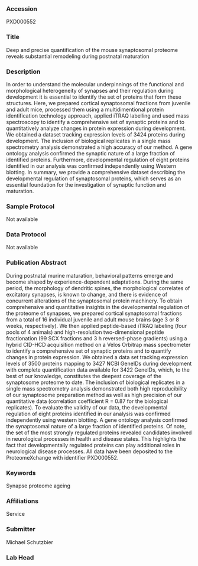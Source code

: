 ### Accession
PXD000552

### Title
Deep and precise quantification of the mouse synaptosomal proteome reveals substantial remodeling during postnatal maturation

### Description
In order to understand the molecular underpinnings of the functional and morphological heterogeneity of synapses and their regulation during development it is essential to identify the set of proteins that form these structures. Here, we prepared cortical synaptosomal fractions from juvenile and adult mice, processed them using a multidimentional protein identification technology approach, applied iTRAQ labelling and used mass spectroscopy to identify a comprehensive set of synaptic proteins and to quantitatively analyze changes in protein expression during development. We obtained a dataset tracking expression levels of 3424 proteins during development. The inclusion of biological replicates in a single mass spectrometry analysis demonstrated a high accuracy of our method. A gene ontology analysis confirmed the synaptic nature of a large fraction of identified proteins. Furthermore, developmental regulation of eight proteins identified in our analysis was confirmed independently using Western blotting. In summary, we provide a comprehensive dataset describing the developmental regulation of synaptosomal proteins, which serves as an essential foundation for the investigation of synaptic function and maturation.

### Sample Protocol
Not available

### Data Protocol
Not available

### Publication Abstract
During postnatal murine maturation, behavioral patterns emerge and become shaped by experience-dependent adaptations. During the same period, the morphology of dendritic spines, the morphological correlates of excitatory synapses, is known to change, and there is evidence of concurrent alterations of the synaptosomal protein machinery. To obtain comprehensive and quantitative insights in the developmental regulation of the proteome of synapses, we prepared cortical synaptosomal fractions from a total of 16 individual juvenile and adult mouse brains (age 3 or 8 weeks, respectively). We then applied peptide-based iTRAQ labeling (four pools of 4 animals) and high-resolution two-dimensional peptide fractionation (99 SCX fractions and 3 h reversed-phase gradients) using a hybrid CID-HCD acquisition method on a Velos Orbitrap mass spectrometer to identify a comprehensive set of synaptic proteins and to quantify changes in protein expression. We obtained a data set tracking expression levels of 3500 proteins mapping to 3427 NCBI GeneIDs during development with complete quantification data available for 3422 GeneIDs, which, to the best of our knowledge, constitutes the deepest coverage of the synaptosome proteome to date. The inclusion of biological replicates in a single mass spectrometry analysis demonstrated both high reproducibility of our synaptosome preparation method as well as high precision of our quantitative data (correlation coefficient R = 0.87 for the biological replicates). To evaluate the validity of our data, the developmental regulation of eight proteins identified in our analysis was confirmed independently using western blotting. A gene ontology analysis confirmed the synaptosomal nature of a large fraction of identified proteins. Of note, the set of the most strongly regulated proteins revealed candidates involved in neurological processes in health and disease states. This highlights the fact that developmentally regulated proteins can play additional roles in neurological disease processes. All data have been deposited to the ProteomeXchange with identifier PXD000552.

### Keywords
Synapse proteome ageing

### Affiliations
Service

### Submitter
Michael Schutzbier

### Lab Head


